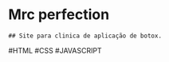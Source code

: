 # Mrc perfection

<!--Sobre-->
    ## Site para clinica de aplicação de botox.

 #HTML
 #CSS
 #JAVASCRIPT